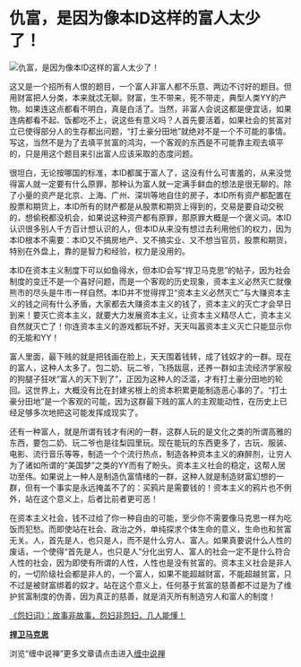 仇富，是因为像本ID这样的富人太少了！
====





![仇富，是因为像本ID这样的富人太少了！](http://simg.sinajs.cn/blog7style/images/common/sg_trans.gif)





这又是一个招所有人恨的题目，一个富人非富人都不乐意、两边不讨好的题目。但用财富把人分类，本来就忒无聊。财富，生不带来，死不带走，典型人类YY的产物。如果连这点都看不明白，真是白活了。当然，非富人会说这都是便宜话，如果连病都看不起、饭都吃不上，说这些有意义吗？人首先要活着，如果社会的贫富对立已使得部分人的生存都出问题，“打土豪分田地”就绝对不是一个不可能的事情。写这，当然不是为了去填平贫富的鸿沟，一个客观的东西是不可能靠主观去填平的，只是用这个题目来引出富人应该采取的态度问题。

很坦白，无论按哪国的标准，本ID都属于富人了，这没有什么可害羞的，从来没觉得富人就一定要有什么原罪，那种认为富人就一定满手鲜血的想法是很无聊的。除了小量的资产是北京、上海、广州、深圳等地自住的房子，本ID所有资产都配置在股票和期货上，本ID所有的财产都是从股票和期货上得到的，交易是要自动交税的，想偷税都没机会，如果说这种资产都有原罪，那原罪大概是一个褒义词。本ID认识很多别人千方百计想认识的人，但本ID从来没有想过去利用他们的权力，因为本ID根本不需要：本ID又不搞房地产、又不搞实业、又不想当官员，股票和期货，特别在外盘上，靠的是智力和经验，权力是没用的。

本ID在资本主义制度下可以如鱼得水，但本ID会写“捍卫马克思”的帖子，因为社会制度的变迁不是一个喜好问题，而是一个客观的历史现象，资本主义必然灭亡就像熊市的尽头是牛市一样自然。本ID并不觉得捍卫“资本主义必然灭亡”与大赚资本主义的钱之间有什么矛盾，大家都去大赚资本主义的钱了，资本主义的灭亡才会早日到来！要灭亡资本主义，就要大力发展资本主义，让资本主义精尽人亡，资本主义自然就灭亡了！你连资本主义的游戏都玩不好，天天叫嚣资本主义灭亡只能显示你的无能和YY！

富人里面，最下贱的就是把钱画在脸上，天天围着钱转，成了钱奴才的一群。现在的富人，这种人太多了。包二奶、玩二爷，飞扬跋扈，还养一群如主流经济学家般的狗腿子狂吠“富人的天下到了”，正因为这种人的泛滥，才有打土豪分田地的轮回。这世界上，大概没有比在封建劣根上的资本积累更能制造恶心事的了。“打土豪分田地”是一个客观的可能，因为这群最下贱的富人的主观能动性，在历史上已经足够多次地把这可能发挥成现实了。

还有一种富人，就是所谓有钱才有闲的一群，这群人玩的是文化之类的所谓高雅的东西，要包二奶、玩二爷也是往梨园里玩。现在能玩的东西更多了，古玩、服装、电影、流行音乐等等，制造一个个流行热点，制造各种资本主义的麻醉剂，让穷人为了诸如所谓的“美国梦”之类的YY而有了盼头。资本主义社会的稳定，这帮人居功至伟。如果说上一种人是制造仇富情绪的一群，这种人就是制造财富幻想的一群，但有一个事实是永远掩盖不了的：买鸦片是需要钱的！资本主义的鸦片也不例外，站在这个意义上，后者比前者更可恶！

在资本主义社会，钱不过给了你一种自由的可能，至少你不需要像马克思一样为吃饭而犯愁。而即使站在社会、政治之外，单纯探求个体生命的意义，生命也和贫富无关。人，首先是人，也只是人，而不是什么穷人、富人。如果真要说什么人性的废话，一个使得“首先是人，也只是人”分化出穷人、富人的社会一定不是什么符合人性的社会，因为即使有所谓的人性，人性也是没有贫富的。资本主义社会是非人的，一切阶级社会都是非人的，一个富人，如果不能超越财富，不能超越贫富，只不过是被财富绑着的奴才。站在这个意义上，任何基于贫富的慈善都不过是为了维护贫富制度的伪善，因为真正的慈善，就是消灭所有制造穷人和富人的制度！

[《怨妇词》：故事非故事，怨妇非怨妇，几人能懂！](http://blog.sina.com.cn/u/486e105c010006f1)

[**捍卫马克思**](http://blog.sina.com.cn/u/486e105c01000685)

浏览“缠中说禅”更多文章请点击进入[缠中说禅](http://blog.sina.com.cn/m/chzhshch)
